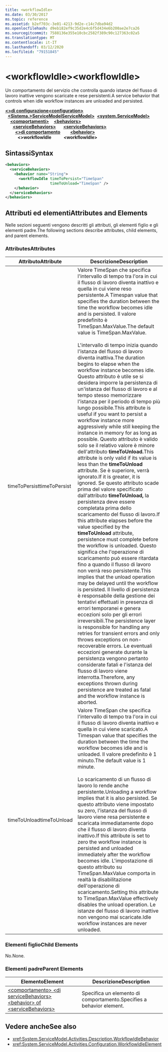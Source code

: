```yaml
---
title: <workflowIdle>
ms.date: 03/30/2017
ms.topic: reference
ms.assetid: b2ef703c-3e01-4213-9d2e-c14c7dba94d2
ms.openlocfilehash: d9eb182ef9c35d2e4c6f5d434e6b200ae2e7ca26
ms.sourcegitcommit: 7588136e355e10cbc2582f389c90c127363c02a5
ms.translationtype: MT
ms.contentlocale: it-IT
ms.lasthandoff: 03/12/2020
ms.locfileid: "79151845"
---
```

# <a name="workflowidle"></a><span data-ttu-id="7d05a-101">\<workflowIdle></span><span class="sxs-lookup"><span data-stu-id="7d05a-101">\<workflowIdle></span></span>
<span data-ttu-id="7d05a-102">Un comportamento del servizio che controlla quando istanze del flusso di lavoro inattive vengono scaricate e rese persistenti.</span><span class="sxs-lookup"><span data-stu-id="7d05a-102">A service behavior that controls when idle workflow instances are unloaded and persisted.</span></span>  
  
<span data-ttu-id="7d05a-103">[**\<>di configurazione**](../configuration-element.md)</span><span class="sxs-lookup"><span data-stu-id="7d05a-103">[**\<configuration>**](../configuration-element.md)</span></span>\
<span data-ttu-id="7d05a-104">&nbsp;&nbsp;[**\<Sistema.>ServiceModelServiceModel>**](system-servicemodel-of-workflow.md)</span><span class="sxs-lookup"><span data-stu-id="7d05a-104">&nbsp;&nbsp;[**\<system.ServiceModel>**](system-servicemodel-of-workflow.md)</span></span>\
<span data-ttu-id="7d05a-105">&nbsp;&nbsp;&nbsp;&nbsp;[**\<comportamenti>**](behaviors-of-workflow.md)</span><span class="sxs-lookup"><span data-stu-id="7d05a-105">&nbsp;&nbsp;&nbsp;&nbsp;[**\<behaviors>**](behaviors-of-workflow.md)</span></span>\
<span data-ttu-id="7d05a-106">&nbsp;&nbsp;&nbsp;&nbsp;&nbsp;&nbsp;[**\<serviceBehaviors>**](servicebehaviors-of-workflow.md)</span><span class="sxs-lookup"><span data-stu-id="7d05a-106">&nbsp;&nbsp;&nbsp;&nbsp;&nbsp;&nbsp;[**\<serviceBehaviors>**](servicebehaviors-of-workflow.md)</span></span>\
<span data-ttu-id="7d05a-107">&nbsp;&nbsp;&nbsp;&nbsp;&nbsp;&nbsp;&nbsp;&nbsp;[**\<>di comportamento**](behavior-of-servicebehaviors-of-workflow.md)</span><span class="sxs-lookup"><span data-stu-id="7d05a-107">&nbsp;&nbsp;&nbsp;&nbsp;&nbsp;&nbsp;&nbsp;&nbsp;[**\<behavior>**](behavior-of-servicebehaviors-of-workflow.md)</span></span>\
<span data-ttu-id="7d05a-108">&nbsp;&nbsp;&nbsp;&nbsp;&nbsp;&nbsp;&nbsp;&nbsp;&nbsp;&nbsp;**\<>workflowIdle**</span><span class="sxs-lookup"><span data-stu-id="7d05a-108">&nbsp;&nbsp;&nbsp;&nbsp;&nbsp;&nbsp;&nbsp;&nbsp;&nbsp;&nbsp;**\<workflowIdle>**</span></span>  
  
## <a name="syntax"></a><span data-ttu-id="7d05a-109">Sintassi</span><span class="sxs-lookup"><span data-stu-id="7d05a-109">Syntax</span></span>  
  
```xml  
<behaviors>
  <serviceBehaviors>
    <behavior name="String">
      <workflowIdle timeToPersist="TimeSpan"
                    timeToUnload="TimeSpan" />
    </behavior>
  </serviceBehaviors>
</behaviors>  
```  
  
## <a name="attributes-and-elements"></a><span data-ttu-id="7d05a-110">Attributi ed elementi</span><span class="sxs-lookup"><span data-stu-id="7d05a-110">Attributes and Elements</span></span>  
 <span data-ttu-id="7d05a-111">Nelle sezioni seguenti vengono descritti gli attributi, gli elementi figlio e gli elementi padre.</span><span class="sxs-lookup"><span data-stu-id="7d05a-111">The following sections describe attributes, child elements, and parent elements.</span></span>  
  
### <a name="attributes"></a><span data-ttu-id="7d05a-112">Attributes</span><span class="sxs-lookup"><span data-stu-id="7d05a-112">Attributes</span></span>  
  
|<span data-ttu-id="7d05a-113">Attributo</span><span class="sxs-lookup"><span data-stu-id="7d05a-113">Attribute</span></span>|<span data-ttu-id="7d05a-114">Descrizione</span><span class="sxs-lookup"><span data-stu-id="7d05a-114">Description</span></span>|  
|---------------|-----------------|  
|<span data-ttu-id="7d05a-115">timeToPersist</span><span class="sxs-lookup"><span data-stu-id="7d05a-115">timeToPersist</span></span>|<span data-ttu-id="7d05a-116">Valore TimeSpan che specifica l'intervallo di tempo tra l'ora in cui il flusso di lavoro diventa inattivo e quella in cui viene reso persistente.</span><span class="sxs-lookup"><span data-stu-id="7d05a-116">A Timespan value that specifies the duration between the time the workflow becomes idle and is persisted.</span></span> <span data-ttu-id="7d05a-117">Il valore predefinito è TimeSpan.MaxValue.</span><span class="sxs-lookup"><span data-stu-id="7d05a-117">The default value is TimeSpan.MaxValue.</span></span><br /><br /> <span data-ttu-id="7d05a-118">L'intervallo di tempo inizia quando l'istanza del flusso di lavoro diventa inattiva.</span><span class="sxs-lookup"><span data-stu-id="7d05a-118">The duration begins to elapse when the workflow instance becomes idle.</span></span> <span data-ttu-id="7d05a-119">Questo attributo è utile se si desidera imporre la persistenza di un'istanza del flusso di lavoro e al tempo stesso memorizzare l'istanza per il periodo di tempo più lungo possibile.</span><span class="sxs-lookup"><span data-stu-id="7d05a-119">This attribute  is useful if you want to persist a workflow instance more aggressively while still keeping the instance in memory for as long as possible.</span></span> <span data-ttu-id="7d05a-120">Questo attributo è valido solo se il relativo valore è minore dell'attributo **timeToUnload.**</span><span class="sxs-lookup"><span data-stu-id="7d05a-120">This attribute  is only valid if its value is less than the **timeToUnload** attribute.</span></span> <span data-ttu-id="7d05a-121">Se è superiore, verrà ignorato.</span><span class="sxs-lookup"><span data-stu-id="7d05a-121">If it is greater, it is ignored.</span></span> <span data-ttu-id="7d05a-122">Se questo attributo scade prima del valore specificato dall'attributo **timeToUnload,** la persistenza deve essere completata prima dello scaricamento del flusso di lavoro.</span><span class="sxs-lookup"><span data-stu-id="7d05a-122">If this attribute elapses before the value specified by the **timeToUnload** attribute, persistence must complete before the workflow is unloaded.</span></span> <span data-ttu-id="7d05a-123">Questo significa che l'operazione di scaricamento può essere ritardata fino a quando il flusso di lavoro non verrà reso persistente.</span><span class="sxs-lookup"><span data-stu-id="7d05a-123">This implies that the unload operation may be delayed until the workflow is persisted.</span></span> <span data-ttu-id="7d05a-124">Il livello di persistenza è responsabile della gestione dei tentativi effettuati in presenza di errori temporanei e genera eccezioni solo per gli errori irreversibili.</span><span class="sxs-lookup"><span data-stu-id="7d05a-124">The persistence layer is responsible for handling any retries for transient errors and only throws exceptions on non-recoverable errors.</span></span> <span data-ttu-id="7d05a-125">Le eventuali eccezioni generate durante la persistenza vengono pertanto considerate fatali e l'istanza del flusso di lavoro viene interrotta.</span><span class="sxs-lookup"><span data-stu-id="7d05a-125">Therefore, any exceptions thrown during persistence are treated as fatal and the workflow instance is aborted.</span></span>|  
|<span data-ttu-id="7d05a-126">timeToUnload</span><span class="sxs-lookup"><span data-stu-id="7d05a-126">timeToUnload</span></span>|<span data-ttu-id="7d05a-127">Valore TimeSpan che specifica l'intervallo di tempo tra l'ora in cui il flusso di lavoro diventa inattivo e quella in cui viene scaricato.</span><span class="sxs-lookup"><span data-stu-id="7d05a-127">A Timespan value that specifies the duration between the time the workflow becomes idle and is unloaded.</span></span> <span data-ttu-id="7d05a-128">Il valore predefinito è 1 minuto.</span><span class="sxs-lookup"><span data-stu-id="7d05a-128">The default value is 1 minute.</span></span><br /><br /> <span data-ttu-id="7d05a-129">Lo scaricamento di un flusso di lavoro lo rende anche persistente.</span><span class="sxs-lookup"><span data-stu-id="7d05a-129">Unloading a workflow implies that it is also persisted.</span></span> <span data-ttu-id="7d05a-130">Se questo attributo viene impostato su zero, l'istanza del flusso di lavoro viene resa persistente e scaricata immediatamente dopo che il flusso di lavoro diventa inattivo.</span><span class="sxs-lookup"><span data-stu-id="7d05a-130">If this attribute is set to zero the workflow instance is persisted and unloaded immediately after the workflow becomes idle.</span></span> <span data-ttu-id="7d05a-131">L'impostazione di questo attributo su TimeSpan.MaxValue comporta in realtà la disabilitazione dell'operazione di scaricamento.</span><span class="sxs-lookup"><span data-stu-id="7d05a-131">Setting this attribute to TimeSpan.MaxValue effectively disables the unload operation.</span></span> <span data-ttu-id="7d05a-132">Le istanze del flusso di lavoro inattive non vengono mai scaricate.</span><span class="sxs-lookup"><span data-stu-id="7d05a-132">Idle workflow instances are never unloaded.</span></span>|  
  
### <a name="child-elements"></a><span data-ttu-id="7d05a-133">Elementi figlio</span><span class="sxs-lookup"><span data-stu-id="7d05a-133">Child Elements</span></span>  
 <span data-ttu-id="7d05a-134">No.</span><span class="sxs-lookup"><span data-stu-id="7d05a-134">None.</span></span>  
  
### <a name="parent-elements"></a><span data-ttu-id="7d05a-135">Elementi padre</span><span class="sxs-lookup"><span data-stu-id="7d05a-135">Parent Elements</span></span>  
  
|<span data-ttu-id="7d05a-136">Elemento</span><span class="sxs-lookup"><span data-stu-id="7d05a-136">Element</span></span>|<span data-ttu-id="7d05a-137">Descrizione</span><span class="sxs-lookup"><span data-stu-id="7d05a-137">Description</span></span>|  
|-------------|-----------------|  
|[<span data-ttu-id="7d05a-138">\<comportamento> \<di serviceBehaviors></span><span class="sxs-lookup"><span data-stu-id="7d05a-138">\<behavior> of \<serviceBehaviors></span></span>](behavior-of-servicebehaviors-of-workflow.md)|<span data-ttu-id="7d05a-139">Specifica un elemento di comportamento.</span><span class="sxs-lookup"><span data-stu-id="7d05a-139">Specifies a behavior element.</span></span>|  
  
## <a name="see-also"></a><span data-ttu-id="7d05a-140">Vedere anche</span><span class="sxs-lookup"><span data-stu-id="7d05a-140">See also</span></span>

- <xref:System.ServiceModel.Activities.Description.WorkflowIdleBehavior>
- <xref:System.ServiceModel.Activities.Configuration.WorkflowIdleElement>
